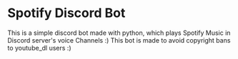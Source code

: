 # Spotify Discord Bot
This is a simple discord bot made with python, which plays Spotify Music in Discord server's voice Channels :)
This bot is made to avoid copyright bans to youtube_dl users :)
